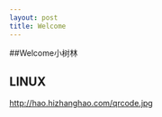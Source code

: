 ```yaml
---
layout: post
title: Welcome
---
```


##Welcome小树林  

## LINUX



http://hao.hizhanghao.com/qrcode.jpg
